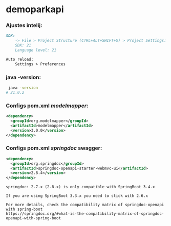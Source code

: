 # demoparkapi


### Ajustes intelij:
``` markdown
SDK:
    -> File > Project Structure (CTRL+ALT+SHIFT+S) > Project Settings: 
    SDK: 21
    Language level: 21

Auto reload:
    Settings > Preferences 

```

### java -version:
``` bash
 java -version
# 21.0.2
```


### Configs pom.xml _modelmapper_:

``` xml
<dependency>
  <groupId>org.modelmapper</groupId>
  <artifactId>modelmapper</artifactId>
  <version>3.0.0</version>
</dependency>
```

### Configs pom.xml _springdoc_ swagger:
```xml
<dependency>
  <groupId>org.springdoc</groupId>
  <artifactId>springdoc-openapi-starter-webmvc-ui</artifactId>
  <version>2.8.4</version>
</dependency>
```
```text
springdoc: 2.7.x (2.8.x) is only compatible with SpringBoot 3.4.x

If you are using SpringBoot 3.3.x you need to stick with 2.6.x

For more details, check the compatibility matrix of springdoc-openapi with spring-boot
https://springdoc.org/#what-is-the-compatibility-matrix-of-springdoc-openapi-with-spring-boot
```
